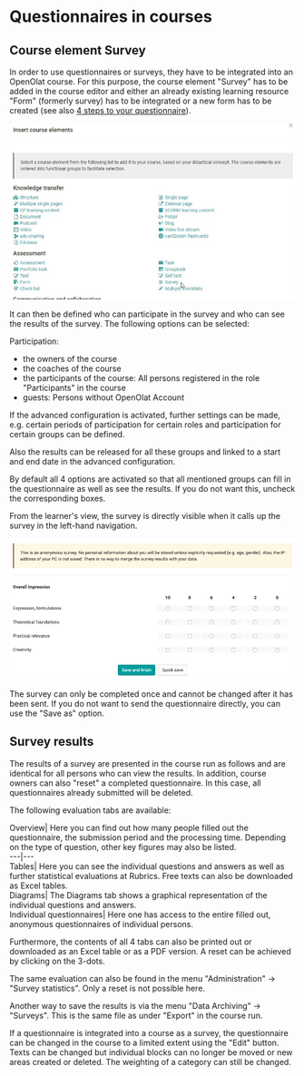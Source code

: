 # Questionnaires in courses

## Course element Survey

In order to use questionnaires or surveys, they have to be integrated into an
OpenOlat course. For this purpose, the course element "Survey" has to be added
in the course editor and either an already existing learning resource "Form"
(formerly survey) has to be integrated or a new form has to be created (see
also [4 steps to your questionnaire](4+steps+to+your+Questionnaire.html)).

![](assets/insert_course_elements_survey.png.jpg)

It can then be defined who can participate in the survey and who can see the
results of the survey. The following options can be selected:

Participation:

  * the owners of the course
  * the coaches of the course
  * the participants of the course: All persons registered in the role "Participants" in the course
  * guests: Persons without OpenOlat Account

If the advanced configuration is activated, further settings can be made, e.g.
certain periods of participation for certain roles and participation for
certain groups can be defined.

Also the results can be released for all these groups and linked to a start
and end date in the advanced configuration.

By default all 4 options are activated so that all mentioned groups can fill
in the questionnaire as well as see the results. If you do not want this,
uncheck the corresponding boxes.

From the learner's view, the survey is directly visible when it calls up the
survey in the left-hand navigation.

![](assets/survey2_EN.png)

The survey can only be completed once and cannot be changed after it has been
sent. If you do not want to send the questionnaire directly, you can use the
"Save as" option.

  

## Survey results

The results of a survey are presented in the course run as follows and are
identical for all persons who can view the results. In addition, course owners
can also "reset" a completed questionnaire. In this case, all questionnaires
already submitted will be deleted.

  

The following evaluation tabs are available:

Overview| Here you can find out how many people filled out the questionnaire,
the submission period and the processing time. Depending on the type of
question, other key figures may also be listed.  
---|---  
Tables| Here you can see the individual questions and answers as well as
further statistical evaluations at Rubrics. Free texts can also be downloaded
as Excel tables.  
Diagrams| The Diagrams tab shows a graphical representation of the individual
questions and answers.  
Individual questionnaires| Here one has access to the entire filled out,
anonymous questionnaires of individual persons.  
  
  

Furthermore, the contents of all 4 tabs can also be printed out or downloaded
as an Excel table or as a PDF version. A reset can be achieved by clicking on
the 3-dots.

The same evaluation can also be found in the menu "Administration" -> "Survey
statistics". Only a reset is not possible here.

Another way to save the results is via the menu "Data Archiving" -> "Surveys".
This is the same file as under "Export" in the course run.

If a questionnaire is integrated into a course as a survey, the questionnaire
can be changed in the course to a limited extent using the "Edit" button.
Texts can be changed but individual blocks can no longer be moved or new areas
created or deleted. The weighting of a category can still be changed.

  

